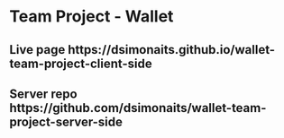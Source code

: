 <h1>Team Project - Wallet</h1>

<h2>Live page  https://dsimonaits.github.io/wallet-team-project-client-side</h2>
<h2>Server repo  https://github.com/dsimonaits/wallet-team-project-server-side</h2>

